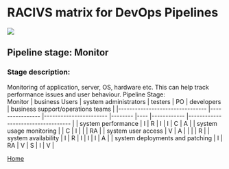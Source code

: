 # __RACIVS matrix for DevOps Pipelines__   

<img src="https://user-images.githubusercontent.com/10748736/112030685-6c81be80-8b32-11eb-94b8-c2c01b8f4581.png">

## __Pipeline stage:__  Monitor  
### __Stage description:__  
Monitoring of application, server, OS, hardware etc. This can help track performance issues and user behaviour.
 Pipeline Stage:<br>Monitor      | business Users  | system administrators  | testers | PO  | developers  | business support/operations teams  |
|-------------------------------- |---------------- |----------------------- |-------- |---- |------------ |----------------------------------- |
| system performance              |       I         |          R             |   I     |  I  |     C       |              A                     |
| system usage monitoring         |                 |          C             |   I     |     |             |              RA                    |
| system user access              |       V         |          A             |         |     |             |              R                     |
| system availability             |       I         |          R             |   I     |  I  |     I       |              A                     |
| system deployments and patching |       I         |          RA            |   V     |  S  |     I       |              V                     |
  
[Home](../index.md)  
